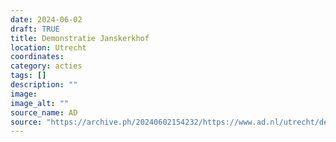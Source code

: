 ```yaml
---
date: 2024-06-02
draft: TRUE
title: Demonstratie Janskerkhof
location: Utrecht
coordinates: 
category: acties
tags: []
description: ""
image: 
image_alt: ""
source_name: AD
source: "https://archive.ph/20240602154232/https://www.ad.nl/utrecht/demonstranten-op-janskerkhof-vragen-aandacht-voor-leed-in-gaza-we-zullen-blijven-doorgaan~a33b4d20/#selection-1725.135-1725.279"
---
```

